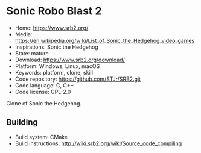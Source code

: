 # Sonic Robo Blast 2

- Home: https://www.srb2.org/
- Media: https://en.wikipedia.org/wiki/List_of_Sonic_the_Hedgehog_video_games
- Inspirations: Sonic the Hedgehog
- State: mature
- Download: https://www.srb2.org/download/
- Platform: Windows, Linux, macOS
- Keywords: platform, clone, skill
- Code repository: https://github.com/STJr/SRB2.git
- Code language: C, C++
- Code license: GPL-2.0

Clone of Sonic the Hedgehog.

## Building

- Build system: CMake
- Build instructions: http://wiki.srb2.org/wiki/Source_code_compiling
